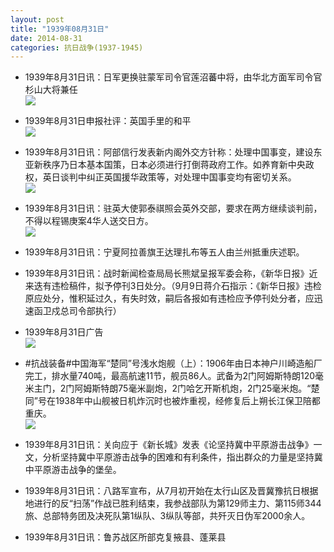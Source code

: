 ```yaml
---
layout: post
title: "1939年08月31日"
date: 2014-08-31
categories: 抗日战争(1937-1945)
---
```


<meta name="referrer" content="no-referrer" />

- 1939年8月31日讯：日军更换驻蒙军司令官莲沼蕃中将，由华北方面军司令官杉山大将兼任 <br/><img src="https://ww3.sinaimg.cn/large/aca367d8jw1ejw6apn73ij205l0dl3zb.jpg" />

- 1939年8月31日申报社评：英国手里的和平 <br/><img src="https://ww1.sinaimg.cn/large/aca367d8jw1ejw4u1bom4j20jk0ykdws.jpg" />

- 1939年8月31日讯：阿部信行发表新内阁外交方针称：处理中国事变，建设东亚新秩序乃日本基本国策，日本必须进行打倒蒋政府工作。如养育新中央政权，英日谈判中纠正英国援华政策等，对处理中国事变均有密切关系。 <br/><img src="https://ww1.sinaimg.cn/large/aca367d8jw1ejw4jm2m3pj208c0aamxk.jpg" />

- 1939年8月31日讯：驻英大使郭泰祺照会英外交部，要求在两方继续谈判前，不得以程锡庚案4华人送交日方。 <br/><img src="https://ww4.sinaimg.cn/large/aca367d8jw1ejw2tqala8j20rs13pacn.jpg" />

- 1939年8月31日讯：宁夏阿拉善旗王达理扎布等五人由兰州抵重庆述职。 

- 1939年8月31日讯：战时新闻检查局局长熊斌呈报军委会称，《新华日报》近来迭有违检稿件，拟予停刊3日处分。（9月9日蒋介石指示：《新华日报》违检原应处分，惟积延过久，有失时效，嗣后各报如有违检应予停刊处分者，应迅速函卫戍总司令部执行） 

- 1939年8月31日广告 <br/><img src="https://ww4.sinaimg.cn/large/aca367d8jw1ejvnifrsx7j20kv0h7jxf.jpg" />

- #抗战装备#中国海军“楚同”号浅水炮舰（上）：1906年由日本神户川崎造船厂完工，排水量740吨，最高航速11节，舰员86人。武备为2门阿姆斯特朗120毫米主门，2门阿姆斯特朗75毫米副炮，2门哈乞开斯机炮，2门25毫米炮。“楚同”号在1938年中山舰被日机炸沉时也被炸重视，经修复后上朔长江保卫陪都重庆。 <br/><img src="https://ww3.sinaimg.cn/large/aca367d8jw1ejvl7ch31qj20b40dn75i.jpg" />

- 1939年8月31日讯：关向应于《新长城》发表《论坚持冀中平原游击战争》一文，分析坚持冀中平原游击战争的困难和有利条件，指出群众的力量是坚持冀中平原游击战争的堡垒。 

- 1939年8月31日讯：八路军宣布，从7月初开始在太行山区及晋冀豫抗日根据地进行的反“扫荡”作战已胜利结束，我参战部队为第129师主力、第115师344旅、总部特务团及决死队第1纵队、3纵队等部，共歼灭日伪军2000余人。 

- 1939年8月31日讯：鲁苏战区所部克复掖县、蓬莱县 

